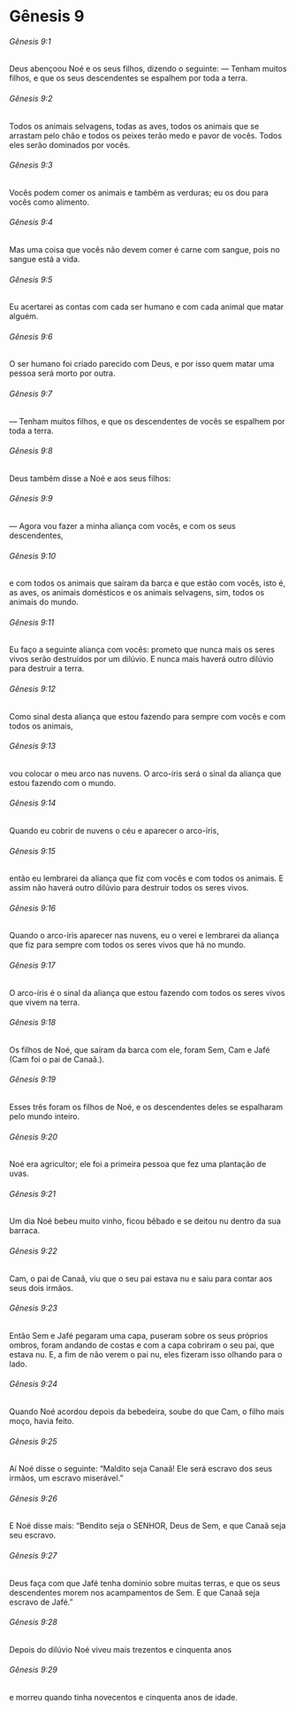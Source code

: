 # Gênesis 9

###### Gênesis 9:1

Deus abençoou Noé e os seus filhos, dizendo o seguinte: — Tenham muitos filhos, e que os seus descendentes se espalhem por toda a terra.

###### Gênesis 9:2

Todos os animais selvagens, todas as aves, todos os animais que se arrastam pelo chão e todos os peixes terão medo e pavor de vocês. Todos eles serão dominados por vocês.

###### Gênesis 9:3

Vocês podem comer os animais e também as verduras; eu os dou para vocês como alimento.

###### Gênesis 9:4

Mas uma coisa que vocês não devem comer é carne com sangue, pois no sangue está a vida.

###### Gênesis 9:5

Eu acertarei as contas com cada ser humano e com cada animal que matar alguém.

###### Gênesis 9:6

O ser humano foi criado parecido com Deus, e por isso quem matar uma pessoa será morto por outra.

###### Gênesis 9:7

— Tenham muitos filhos, e que os descendentes de vocês se espalhem por toda a terra.

###### Gênesis 9:8

Deus também disse a Noé e aos seus filhos:

###### Gênesis 9:9

— Agora vou fazer a minha aliança com vocês, e com os seus descendentes,

###### Gênesis 9:10

e com todos os animais que saíram da barca e que estão com vocês, isto é, as aves, os animais domésticos e os animais selvagens, sim, todos os animais do mundo.

###### Gênesis 9:11

Eu faço a seguinte aliança com vocês: prometo que nunca mais os seres vivos serão destruídos por um dilúvio. E nunca mais haverá outro dilúvio para destruir a terra.

###### Gênesis 9:12

Como sinal desta aliança que estou fazendo para sempre com vocês e com todos os animais,

###### Gênesis 9:13

vou colocar o meu arco nas nuvens. O arco-íris será o sinal da aliança que estou fazendo com o mundo.

###### Gênesis 9:14

Quando eu cobrir de nuvens o céu e aparecer o arco-íris,

###### Gênesis 9:15

então eu lembrarei da aliança que fiz com vocês e com todos os animais. E assim não haverá outro dilúvio para destruir todos os seres vivos.

###### Gênesis 9:16

Quando o arco-íris aparecer nas nuvens, eu o verei e lembrarei da aliança que fiz para sempre com todos os seres vivos que há no mundo.

###### Gênesis 9:17

O arco-íris é o sinal da aliança que estou fazendo com todos os seres vivos que vivem na terra.

###### Gênesis 9:18

Os filhos de Noé, que saíram da barca com ele, foram Sem, Cam e Jafé (Cam foi o pai de Canaã.).

###### Gênesis 9:19

Esses três foram os filhos de Noé, e os descendentes deles se espalharam pelo mundo inteiro.

###### Gênesis 9:20

Noé era agricultor; ele foi a primeira pessoa que fez uma plantação de uvas.

###### Gênesis 9:21

Um dia Noé bebeu muito vinho, ficou bêbado e se deitou nu dentro da sua barraca.

###### Gênesis 9:22

Cam, o pai de Canaã, viu que o seu pai estava nu e saiu para contar aos seus dois irmãos.

###### Gênesis 9:23

Então Sem e Jafé pegaram uma capa, puseram sobre os seus próprios ombros, foram andando de costas e com a capa cobriram o seu pai, que estava nu. E, a fim de não verem o pai nu, eles fizeram isso olhando para o lado.

###### Gênesis 9:24

Quando Noé acordou depois da bebedeira, soube do que Cam, o filho mais moço, havia feito.

###### Gênesis 9:25

Aí Noé disse o seguinte: “Maldito seja Canaã! Ele será escravo dos seus irmãos, um escravo miserável.”

###### Gênesis 9:26

E Noé disse mais: “Bendito seja o SENHOR, Deus de Sem, e que Canaã seja seu escravo.

###### Gênesis 9:27

Deus faça com que Jafé tenha domínio sobre muitas terras, e que os seus descendentes morem nos acampamentos de Sem. E que Canaã seja escravo de Jafé.”

###### Gênesis 9:28

Depois do dilúvio Noé viveu mais trezentos e cinquenta anos

###### Gênesis 9:29

e morreu quando tinha novecentos e cinquenta anos de idade.

